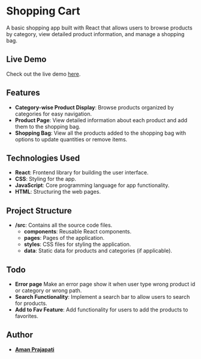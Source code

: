 # Shopping Cart

A basic shopping app built with React that allows users to browse products by category, view detailed product information, and manage a shopping bag.

## Live Demo

Check out the live demo [here](https://shopping-cart7015.netlify.app).

## Features

- **Category-wise Product Display**: Browse products organized by categories for easy navigation.
- **Product Page**: View detailed information about each product and add them to the shopping bag.
- **Shopping Bag**: View all the products added to the shopping bag with options to update quantities or remove items.
  
## Technologies Used

- **React**: Frontend library for building the user interface.
- **CSS**: Styling for the app.
- **JavaScript**: Core programming language for app functionality.
- **HTML**: Structuring the web pages.

## Project Structure

- **/src**: Contains all the source code files.
  - **components**: Reusable React components.
  - **pages**: Pages of the application.
  - **styles**: CSS files for styling the application.
  - **data**: Static data for products and categories (if applicable).

## Todo
- **Error page** Make an error page show it when user type wrong product id or category or wrong path.
- **Search Functionality**: Implement a search bar to allow users to search for products.
- **Add to Fav Feature**: Add functionality for users to add the products to favorites.

## Author

- [**Aman Prajapati**](https://github.com/AmanPrajapati7015)
